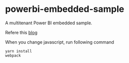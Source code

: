 # powerbi-embedded-sample

A multitenant Power BI embedded sample.

Refere this [blog](https://medium.com/hdeblog/simplest-rls-row-level-security-on-power-bi-embedded-a6b0265453b1)

When you change javascript, run following command
```
yarn install
webpack
```
